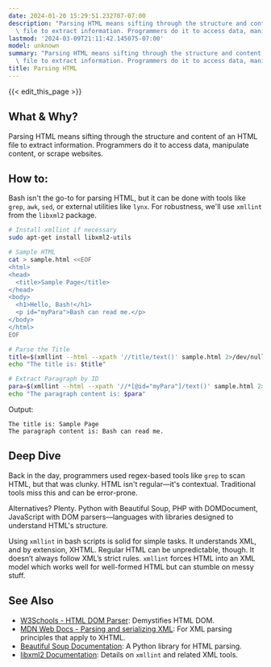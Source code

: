 ```yaml
---
date: 2024-01-20 15:29:51.232707-07:00
description: "Parsing HTML means sifting through the structure and content of an HTML\
  \ file to extract information. Programmers do it to access data, manipulate content,\u2026"
lastmod: '2024-03-09T21:11:42.145075-07:00'
model: unknown
summary: "Parsing HTML means sifting through the structure and content of an HTML\
  \ file to extract information. Programmers do it to access data, manipulate content,\u2026"
title: Parsing HTML
---
```


{{< edit_this_page >}}

## What & Why?

Parsing HTML means sifting through the structure and content of an HTML file to extract information. Programmers do it to access data, manipulate content, or scrape websites.

## How to:

Bash isn't the go-to for parsing HTML, but it can be done with tools like `grep`, `awk`, `sed`, or external utilities like `lynx`. For robustness, we'll use `xmllint` from the `libxml2` package.

```bash
# Install xmllint if necessary
sudo apt-get install libxml2-utils

# Sample HTML
cat > sample.html <<EOF
<html>
<head>
  <title>Sample Page</title>
</head>
<body>
  <h1>Hello, Bash!</h1>
  <p id="myPara">Bash can read me.</p>
</body>
</html>
EOF

# Parse the Title
title=$(xmllint --html --xpath '//title/text()' sample.html 2>/dev/null)
echo "The title is: $title"

# Extract Paragraph by ID
para=$(xmllint --html --xpath '//*[@id="myPara"]/text()' sample.html 2>/dev/null)
echo "The paragraph content is: $para"
```

Output:
```
The title is: Sample Page
The paragraph content is: Bash can read me.
```

## Deep Dive

Back in the day, programmers used regex-based tools like `grep` to scan HTML, but that was clunky. HTML isn't regular—it's contextual. Traditional tools miss this and can be error-prone.

Alternatives? Plenty. Python with Beautiful Soup, PHP with DOMDocument, JavaScript with DOM parsers—languages with libraries designed to understand HTML's structure.

Using `xmllint` in bash scripts is solid for simple tasks. It understands XML, and by extension, XHTML. Regular HTML can be unpredictable, though. It doesn’t always follow XML’s strict rules. `xmllint` forces HTML into an XML model which works well for well-formed HTML but can stumble on messy stuff.

## See Also

- [W3Schools - HTML DOM Parser](https://www.w3schools.com/xml/dom_intro.asp): Demystifies HTML DOM.
- [MDN Web Docs - Parsing and serializing XML](https://developer.mozilla.org/en-US/docs/Web/Guide/Parsing_and_serializing_XML): For XML parsing principles that apply to XHTML.
- [Beautiful Soup Documentation](https://www.crummy.com/software/BeautifulSoup/bs4/doc/): A Python library for HTML parsing.
- [libxml2 Documentation](http://xmlsoft.org/): Details on `xmllint` and related XML tools.
